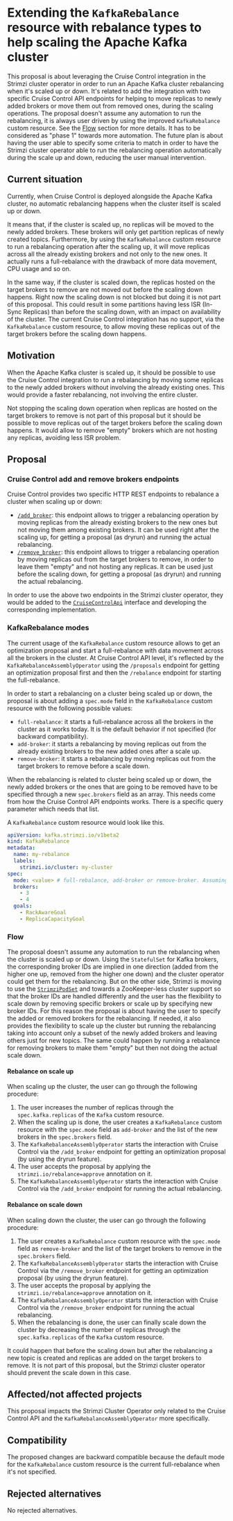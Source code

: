 # Extending the `KafkaRebalance` resource with rebalance types to help scaling the Apache Kafka cluster

This proposal is about leveraging the Cruise Control integration in the Strimzi cluster operator in order to run an Apache Kafka cluster rebalancing when it's scaled up or down.
It's related to add the integration with two specific Cruise Control API endpoints for helping to move replicas to newly added brokers or move them out from removed ones, during the scaling operations.
The proposal doesn't assume any automation to run the rebalancing, it is always user driven by using the improved `KafkaRebalance` custom resource. See the [Flow](#flow) section for more details.
It has to be considered as "phase 1" towards more automation.
The future plan is about having the user able to specify some criteria to match in order to have the Strimzi cluster operator able to run the rebalancing operation automatically during the scale up and down, reducing the user manual intervention.

## Current situation

Currently, when Cruise Control is deployed alongside the Apache Kafka cluster, no automatic rebalancing happens when the cluster itself is scaled up or down.

It means that, if the cluster is scaled up, no replicas will be moved to the newly added brokers.
These brokers will only get partition replicas of newly created topics.
Furthermore, by using the `KafkaRebalance` custom resource to run a rebalancing operation after the scaling up, it will move replicas across all the already existing brokers and not only to the new ones.
It actually runs a full-rebalance with the drawback of more data movement, CPU usage and so on.

In the same way, if the cluster is scaled down, the replicas hosted on the target brokers to remove are not moved out before the scaling down happens.
Right now the scaling down is not blocked but doing it is not part of this proposal.
This could result in some partitions having less ISR (In-Sync Replicas) than before the scaling down, with an impact on availability of the cluster.
The current Cruise Control integration has no support, via the `KafkaRebalance` custom resource, to allow moving these replicas out of the target brokers before the scaling down happens.

## Motivation

When the Apache Kafka cluster is scaled up, it should be possible to use the Cruise Control integration to run a rebalancing by moving some replicas to the newly added brokers without involving the already existing ones.
This would provide a faster rebalancing, not involving the entire cluster.

Not stopping the scaling down operation when replicas are hosted on the target brokers to remove is not part of this proposal but it should be possible to move replicas out of the target brokers before the scaling down happens.
It would allow to remove "empty" brokers which are not hosting any replicas, avoiding less ISR problem.

## Proposal

### Cruise Control add and remove brokers endpoints

Cruise Control provides two specific HTTP REST endpoints to rebalance a cluster when scaling up or down:

* [`/add_broker`](https://github.com/linkedin/cruise-control/wiki/REST-APIs#add-a-list-of-new-brokers-to-kafka-cluster): this endpoint allows to trigger a rebalancing operation by moving replicas from the already existing brokers to the new ones but not moving them among existing brokers. It can be used right after the scaling up, for getting a proposal (as dryrun) and running the actual rebalancing.
* [`/remove_broker`](https://github.com/linkedin/cruise-control/wiki/REST-APIs#decommission-a-list-of-brokers-from-the-kafka-cluster): this endpoint allows to trigger a rebalancing operation by moving replicas out from the target brokers to remove, in order to leave them "empty" and not hosting any replicas. It can be used just before the scaling down, for getting a proposal (as dryrun) and running the actual rebalancing.

In order to use the above two endpoints in the Strimzi cluster operator, they would be added to the [`CruiseControlApi`](https://github.com/strimzi/strimzi-kafka-operator/blob/main/cluster-operator/src/main/java/io/strimzi/operator/cluster/operator/resource/cruisecontrol/CruiseControlApi.java) interface and developing the corresponding implementation.

### KafkaRebalance modes

The current usage of the `KafkaRebalance` custom resource allows to get an optimization proposal and start a full-rebalance with data movement across all the brokers in the cluster.
At Cruise Control API level, it's reflected by the `KafkaRebalanceAssemblyOperator` using the `/proposals` endpoint for getting an optimization proposal first and then the `/rebalance` endpoint for starting the full-rebalance.

In order to start a rebalancing on a cluster being scaled up or down, the proposal is about adding a `spec.mode` field in the `KafkaRebalance` custom resource with the following possible values:

* `full-rebalance`: it starts a full-rebalance across all the brokers in the cluster as it works today. It is the default behavior if not specified (for backward compatibility).
* `add-broker`: it starts a rebalancing by moving replicas out from the already existing brokers to the new added ones after a scale up.
* `remove-broker`: it starts a rebalancing by moving replicas out from the target brokers to remove before a scale down.

When the rebalancing is related to cluster being scaled up or down, the newly added brokers or the ones that are going to be removed have to be specified through a new `spec.brokers` field as an array.
This needs come from how the Cruise Control API endpoints works. There is a specific query parameter which needs that list.

A `KafkaRebalance` custom resource would look like this.

```yaml
apiVersion: kafka.strimzi.io/v1beta2
kind: KafkaRebalance
metadata:
  name: my-rebalance
  labels:
    strimzi.io/cluster: my-cluster
spec:
  mode: <value> # full-rebalance, add-broker or remove-broker. Assuming full-rebalance by default if the field is not specified.
  brokers:
    - 3
    - 4
  goals:
    - RackAwareGoal
    - ReplicaCapacityGoal
```

### Flow

The proposal doesn't assume any automation to run the rebalancing when the cluster is scaled up or down.
Using the `StatefulSet` for Kafka brokers, the corresponding broker IDs are implied in one direction (added from the higher one up, removed from the higher one down) and the cluster operator could get them for the rebalancing.
But on the other side, Strimzi is moving to use the [`StrimziPodSet`](https://github.com/strimzi/proposals/pull/44) and towards a ZooKeeper-less cluster support so that the broker IDs are handled differently and the user has the flexibility to scale down by removing specific brokers or scale up by specifying new broker IDs.
For this reason the proposal is about having the user to specify the added or removed brokers for the rebalancing.
If needed, it also provides the flexibility to scale up the cluster but running the rebalancing taking into account only a subset of the newly added brokers and leaving others just for new topics.
The same could happen by running a rebalance for removing brokers to make them "empty" but then not doing the actual scale down.

#### Rebalance on scale up

When scaling up the cluster, the user can go through the following procedure:

1. The user increases the number of replicas through the `spec.kafka.replicas` of the `Kafka` custom resource.
2. When the scaling up is done, the user creates a `KafkaRebalance` custom resource with the `spec.mode` field as `add-broker` and the list of the new brokers in the `spec.brokers` field.
3. The `KafkaRebalanceAssemblyOperator` starts the interaction with Cruise Control via the `/add_broker` endpoint for getting an optimization proposal (by using the dryrun feature).
4. The user accepts the proposal by applying the `strimzi.io/rebalance=approve` annotation on it.
5. The `KafkaRebalanceAssemblyOperator` starts the interaction with Cruise Control via the `/add_broker` endpoint for running the actual rebalancing.

#### Rebalance on scale down

When scaling down the cluster, the user can go through the following procedure:

1. The user creates a `KafkaRebalance` custom resource with the `spec.mode` field as `remove-broker` and the list of the target brokers to remove in the `spec.brokers` field.
2. The `KafkaRebalanceAssemblyOperator` starts the interaction with Cruise Control via the `/remove_broker` endpoint for getting an optimization proposal (by using the dryrun feature).
3. The user accepts the proposal by applying the `strimzi.io/rebalance=approve` annotation on it.
4. The `KafkaRebalanceAssemblyOperator` starts the interaction with Cruise Control via the `/remove_broker` endpoint for running the actual rebalancing.
5. When the rebalancing is done, the user can finally scale down the cluster by decreasing the number of replicas through the `spec.kafka.replicas` of the `Kafka` custom resource.

It could happen that before the scaling down but after the rebalancing a new topic is created and replicas are added on the target brokers to remove.
It is not part of this proposal, but the Strimzi cluster operator should prevent the scale down in this case.

## Affected/not affected projects

This proposal impacts the Strimzi Cluster Operator only related to the Cruise Control API and the `KafkaRebalanceAssemblyOperator` more specifically.

## Compatibility

The proposed changes are backward compatible because the default mode for the `KafkaRebalance` custom resource is the current full-rebalance when it's not specified.

## Rejected alternatives

No rejected alternatives.
